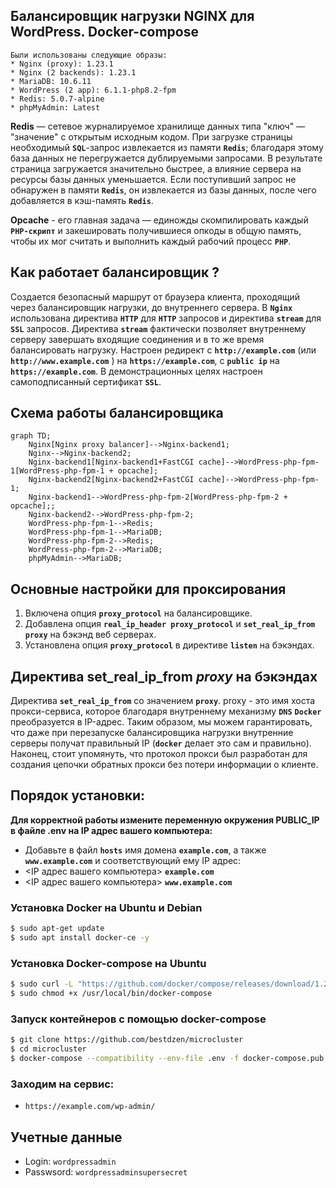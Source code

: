 
## Балансировщик нагрузки NGINX для WordPress. Docker-compose

```
Были использованы следующие образы:
* Nginx (proxy): 1.23.1
* Nginx (2 backends): 1.23.1
* MariaDB: 10.6.11
* WordPress (2 app): 6.1.1-php8.2-fpm
* Redis: 5.0.7-alpine
* phpMyAdmin: Latest
```

**Redis** — сетевое журналируемое хранилище данных типа "ключ" — "значение" с открытым исходным кодом.
При загрузке страницы необходимый **`SQL`**-запрос извлекается из памяти **`Redis`**; благодаря этому база данных не 
перегружается дублируемыми запросами. В результате страница загружается значительно быстрее, а влияние
сервера на ресурсы базы данных уменьшается. Если поступивший запрос не обнаружен в памяти **`Redis`**,
он извлекается из базы данных, после чего добавляется в кэш-память **`Redis`**.

**Opcache** - его главная задача — единожды скомпилировать каждый **`PHP-скрипт`** 
и закешировать получившиеся опкоды в общую память, чтобы их мог считать и
выполнить каждый рабочий процесс **`PHP`**.

## Как работает балансировщик ?
Создается безопасный маршрут от браузера клиента, проходящий через балансировщик нагрузки, до внутреннего сервера. В **`Nginx`** использована директива **`HTTP`** для **`HTTP`** запросов и директива **`stream`** для **`SSL`** запросов. Директива **`stream`** фактически позволяет внутреннему серверу завершать входящие соединения и в то же время балансировать нагрузку. Настроен редирект с **`http://example.com`** (или  **`http://www.example.com`** ) на  **`https://example.com`**, c **`public ip`** на **`https://example.com`**. В  демонстрационных целях настроен самоподписанный сертификат **`SSL`**. 

## Схема работы балансировщика
```mermaid
graph TD;
    Nginx[Nginx proxy balancer]-->Nginx-backend1;
    Nginx-->Nginx-backend2;
    Nginx-backend1[Nginx-backend1+FastCGI cache]-->WordPress-php-fpm-1[WordPress-php-fpm-1 + opcache];
    Nginx-backend2[Nginx-backend2+FastCGI cache]-->WordPress-php-fpm-1;
    Nginx-backend1-->WordPress-php-fpm-2[WordPress-php-fpm-2 + opcache];;
    Nginx-backend2-->WordPress-php-fpm-2;
    WordPress-php-fpm-1-->Redis;    
    WordPress-php-fpm-1-->MariaDB;
    WordPress-php-fpm-2-->Redis;    
    WordPress-php-fpm-2-->MariaDB;
    phpMyAdmin-->MariaDB;
```
## Основные настройки для проксирования 
1. Включена опция **`proxy_protocol`** на балансировщике.
2. Добавлена опция **`real_ip_header proxy_protocol`** и **`set_real_ip_from proxy`** на бэкэнд веб серверах.
3. Установлена опция **`proxy_protocol`** в директиве **`listen`** на бэкэндах.

## Директива set_real_ip_from *proxy* на бэкэндах
 Директива **`set_real_ip_from`** со значением **`proxy`**. proxy - это имя хоста прокси-сервиса, которое благодаря внутреннему механизму **`DNS`** **`Docker`** преобразуется в IP-адрес. Таким образом, мы можем гарантировать, что даже при перезапуске балансировщика нагрузки внутренние серверы получат правильный IP (**`docker`** делает это сам и правильно). Наконец, стоит упомянуть, что протокол прокси был разработан для создания цепочки обратных прокси без потери информации о клиенте.

## Порядок установки:

**Для корректной работы измените переменную окружения PUBLIC_IP в файле .env на IP адрес вашего компьютера:**
- Добавьте в файл **`hosts`** имя домена **`example.com`**, а также **`www.example.com`** и соответствующий ему IP адрес:
- <IP адрес вашего компьютера> **`example.com`**
- <IP адрес вашего компьютера> **`www.example.com`**

### Установка Docker на Ubuntu и Debian
```bash
$ sudo apt-get update
$ sudo apt install docker-ce -y
```

### Установка Docker-compose на Ubuntu
```bash
$ sudo curl -L "https://github.com/docker/compose/releases/download/1.29.0/docker-compose-$(uname -s)-$(uname -m)" -o /usr/local/bin/docker-compose
$ sudo chmod +x /usr/local/bin/docker-compose
```

### Запуск контейнеров с помощью docker-compose
```bash
$ git clone https://github.com/bestdzen/microcluster
$ cd microcluster
$ docker-compose --compatibility --env-file .env -f docker-compose.pub.yml up -d
```

### Заходим на сервис:
* ```https://example.com/wp-admin/```

## Учетные данные
* Login: ```wordpressadmin```
* Passwsord: ```wordpressadminsupersecret```


